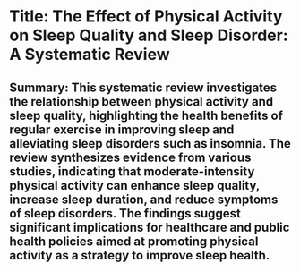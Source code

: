 # Title: The Effect of Physical Activity on Sleep Quality and Sleep Disorder: A Systematic Review

## Summary: This systematic review investigates the relationship between physical activity and sleep quality, highlighting the health benefits of regular exercise in improving sleep and alleviating sleep disorders such as insomnia. The review synthesizes evidence from various studies, indicating that moderate-intensity physical activity can enhance sleep quality, increase sleep duration, and reduce symptoms of sleep disorders. The findings suggest significant implications for healthcare and public health policies aimed at promoting physical activity as a strategy to improve sleep health.